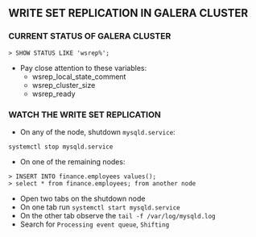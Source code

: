 ## WRITE SET REPLICATION IN GALERA CLUSTER


### CURRENT STATUS OF GALERA CLUSTER
```
> SHOW STATUS LIKE 'wsrep%';
```
* Pay close attention to these variables:
  * wsrep_local_state_comment
  * wsrep_cluster_size
  * wsrep_ready

 
### WATCH THE WRITE SET REPLICATION
* On any of the node, shutdown `mysqld.service`:
```
systemctl stop mysqld.service
```
* On one of the remaining nodes:
```
> INSERT INTO finance.employees values();
> select * from finance.employees; from another node
```
* Open two tabs on the shutdown node
* On one tab run `systemctl start mysqld.service`
* On the other tab observe the `tail -f /var/log/mysqld.log`
* Search for `Processing event queue`, `Shifting`
